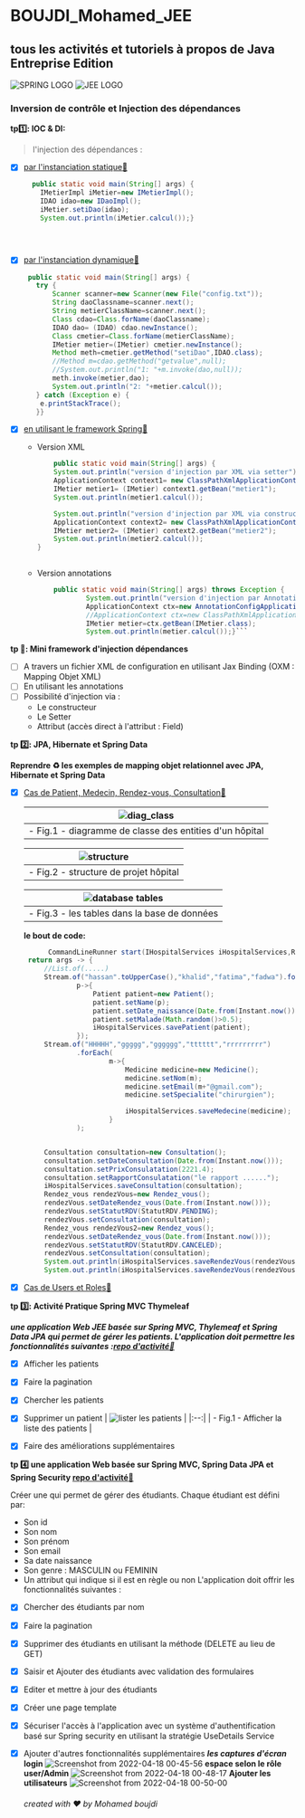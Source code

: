 # BOUJDI_Mohamed_JEE
## tous les activités et tutoriels à propos de Java Entreprise Edition


![SPRING LOGO](https://spring.io/images/spring-logo-9146a4d3298760c2e7e49595184e1975.svg) 
![JEE LOGO](https://miro.medium.com/max/1294/1*PBTTH5RGrfT1RBXxr989XQ.png)

  
 ### Inversion de contrôle et Injection des dépendances
 
**tp:one:: IOC & DI:**
<br>
   >l'injection des dépendances :<br>
- [x] [par l'instanciation statique:link:](https://github.com/mohamedBoujdi/BOUJDI_Mohamed_JEE/tree/main/enset_ioc_1)<br>
      
    ```java
      public static void main(String[] args) {
        IMetierImpl iMetier=new IMetierImpl();
        IDAO idao=new IDaoImpl();
        iMetier.setiDao(idao);
        System.out.println(iMetier.calcul());}
   
      
     
- [x] [par l'instanciation dynamique:link:](https://github.com/mohamedBoujdi/BOUJDI_Mohamed_JEE/tree/main/enset_ioc_2)<br>

     ```java
      public static void main(String[] args) {
        try {
            Scanner scanner=new Scanner(new File("config.txt"));
            String daoClassname=scanner.next();
            String metierClassName=scanner.next();
            Class cdao=Class.forName(daoClassname);
            IDAO dao= (IDAO) cdao.newInstance();
            Class cmetier=Class.forName(metierClassName);
            IMetier metier=(IMetier) cmetier.newInstance();
            Method meth=cmetier.getMethod("setiDao",IDAO.class);
            //Method m=cdao.getMethod("getvalue",null);
            //System.out.println("1: "+m.invoke(dao,null));
            meth.invoke(metier,dao);
            System.out.println("2: "+metier.calcul());
        } catch (Exception e) {
         e.printStackTrace();
        }}
    

- [x] [en utilisant le framework Spring:link:](https://github.com/mohamedBoujdi/BOUJDI_Mohamed_JEE/tree/main/enset_ioc_1)<br>
  - Version XML
  
    ```java
        public static void main(String[] args) {
        System.out.println("version d'injection par XML via setter");
        ApplicationContext context1= new ClassPathXmlApplicationContext("applicationContext1.xml");
        IMetier metier1= (IMetier) context1.getBean("metier1");
        System.out.println(metier1.calcul());

        System.out.println("version d'injection par XML via constructeur");
        ApplicationContext context2= new ClassPathXmlApplicationContext("applicationContext2.xml");
        IMetier metier2= (IMetier) context2.getBean("metier2");
        System.out.println(metier2.calcul());
    }
                 
  - Version annotations
  
    ```java
        public static void main(String[] args) throws Exception {
                System.out.println("version d'injection par Annotation");
                ApplicationContext ctx=new AnnotationConfigApplicationContext("IDao","metier");
                //ApplicationContext ctx=new ClassPathXmlApplicationContext("config.xml");
                IMetier metier=ctx.getBean(IMetier.class);
                System.out.println(metier.calcul());}```
  
**tp :seedling:: Mini framework d'injection dépendances**

  - [ ] A travers un fichier XML de configuration en utilisant Jax Binding (OXM : Mapping Objet XML)
  - [ ] En utilisant les annotations
  - [ ] Possibilité d'injection via :
    - Le constructeur
    - Le Setter
    - Attribut (accès direct à l'attribut : Field)
   
**tp :two:: JPA, Hibernate et Spring Data**

   **Reprendre :recycle: les exemples de mapping objet relationnel avec JPA, Hibernate et Spring Data**
  - [x] [Cas  de Patient, Medecin, Rendez-vous, Consultation:link:](https://github.com/mohamedBoujdi/JPA_Hibernate_springData/tree/main/hospital)
  
      | ![diag_class](https://user-images.githubusercontent.com/59446813/159123891-c5e43c8e-4e4e-4a7b-bd74-a7fae2c57617.png "diagramme de classe des entities d'un hôpital") |
       |:--:|
      | - Fig.1 - diagramme de classe des entities d'un hôpital |
      
      | ![structure](https://user-images.githubusercontent.com/59446813/159788918-249293f3-ad65-4833-aece-b8718bacf70c.png)|
      |:--:|
      | - Fig.2 - structure de projet hôpital |
       
       | ![database tables](https://user-images.githubusercontent.com/59446813/159791359-4c1b8752-5a4d-43b3-b355-894401d20275.png) |
       |:--:|
       | - Fig.3 - les tables dans la base de données |
       
       **le bout de code:**
       
       ```java 
             CommandLineRunner start(IHospitalServices iHospitalServices,Rendez_vousRepository rendezVousRepository){
		return args -> {
			//List.of(.....)
			Stream.of("hassan".toUpperCase(),"khalid","fatima","fadwa").forEach(
					p->{
						Patient patient=new Patient();
						patient.setName(p);
						patient.setDate_naissance(Date.from(Instant.now()));
						patient.setMalade(Math.random()>0.5);
						iHospitalServices.savePatient(patient);
					});
			Stream.of("HHHHH","ggggg","gggggg","tttttt","rrrrrrrrr")
					.forEach(
							m->{
								Medicine medicine=new Medicine();
								medicine.setNom(m);
								medicine.setEmail(m+"@gmail.com");
								medicine.setSpecialite("chirurgien");

								iHospitalServices.saveMedecine(medicine);
							}
					);


			Consultation consultation=new Consultation();
			consultation.setDateConsultation(Date.from(Instant.now()));
			consultation.setPrixConsulatation(2221.4);
			consultation.setRapportConsulatation("le rapport ......");
			iHospitalServices.saveConsultation(consultation);
			Rendez_vous rendezVous=new Rendez_vous();
			rendezVous.setDateRendez_vous(Date.from(Instant.now()));
			rendezVous.setStatutRDV(StatutRDV.PENDING);
			rendezVous.setConsultation(consultation);
			Rendez_vous rendezVous2=new Rendez_vous();
			rendezVous.setDateRendez_vous(Date.from(Instant.now()));
			rendezVous.setStatutRDV(StatutRDV.CANCELED);
			rendezVous.setConsultation(consultation);
			System.out.println(iHospitalServices.saveRendezVous(rendezVous2));
			System.out.println(iHospitalServices.saveRendezVous(rendezVous)); 
     

  - [x] [Cas de Users et Roles:link:](https://github.com/mohamedBoujdi/USERS_ROLES.git)
  
  **tp 3️⃣: Activité Pratique Spring MVC Thymeleaf**
  
  ***une application Web JEE basée sur Spring MVC, Thylemeaf et Spring Data JPA qui permet de gérer les patients. L'application doit permettre les fonctionnalités suivantes :[repo d'activité:link:](https://github.com/mohamedBoujdi/spring-mvc-thymeleaf)***
 - [x] Afficher les patients
 - [x] Faire la pagination
 - [x] Chercher les patients
 - [x] Supprimer un patient
     | ![lister les patients](https://user-images.githubusercontent.com/59446813/161455429-ccbb0ce8-bdbf-4fc2-b4dd-3102212553af.png) |
     |:--:|
     | - Fig.1 - Afficher la liste des patients |
     
 - [x] Faire des améliorations supplémentaires
 
 **tp :four: une application Web basée sur Spring MVC, Spring Data JPA et Spring Security [repo d'activité:link:](https://github.com/mohamedBoujdi/Gestion-des-etudiant-with-spring-boot-)**
 
 Créer une qui permet de gérer des étudiants.
Chaque étudiant est défini par:
 - Son id
 - Son nom
 - Son prénom
 - Son email
 - Sa date naissance
 - Son genre : MASCULIN ou FEMININ
 - Un attribut qui indique si il est en règle ou non
L'application doit offrir les fonctionnalités suivantes :
  - [x] Chercher des étudiants par nom
  - [x] Faire la pagination
  - [x] Supprimer des étudiants en utilisant la méthode (DELETE au lieu de GET)
  - [x] Saisir et Ajouter des étudiants avec validation des formulaires
  - [x] Editer et mettre à jour des étudiants
  - [x] Créer une page template 
  - [x] Sécuriser l'accès à l'application avec un système d'authentification basé sur Spring security en utilisant la stratégie UseDetails Service
  - [x] Ajouter d'autres fonctionnalités supplémentaires
  ***les captures d'écran***
  **login**
  ![Screenshot from 2022-04-18 00-45-56](https://user-images.githubusercontent.com/59446813/163738589-a05683fa-5026-4ba1-8660-996072f6c0b1.png)
  **espace selon le rôle user/Admin** 
  ![Screenshot from 2022-04-18 00-48-17](https://user-images.githubusercontent.com/59446813/163738668-915b7a96-bf77-405e-b302-4d8c15dd90a6.png)
  **Ajouter les utilisateurs**
  ![Screenshot from 2022-04-18 00-50-00](https://user-images.githubusercontent.com/59446813/163738741-db0dfcc7-f4bd-4dad-b4a9-d3547a37e765.png)



  
   
     ###### created with ❤ by Mohamed boujdi
     
